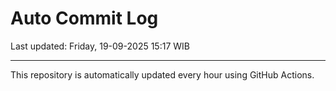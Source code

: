 # Auto Commit Log

Last updated: Friday, 19-09-2025 15:17 WIB

---

This repository is automatically updated every hour using GitHub Actions.
